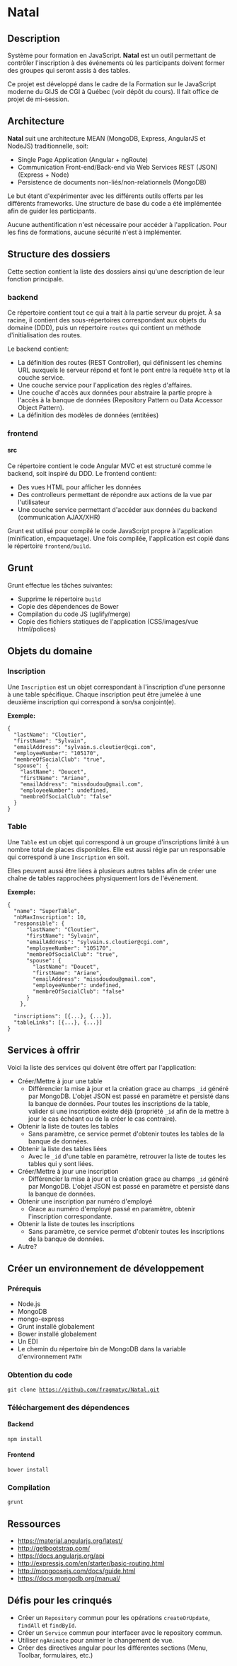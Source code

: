 # Natal

## Description
Système pour formation en JavaScript. **Natal** est un outil permettant de contrôler l'inscription à des événements où les participants doivent former des groupes qui seront assis à des tables.

Ce projet est développé dans le cadre de la Formation sur le JavaScript moderne du GIJS de CGI à Québec (voir dépôt du cours). Il fait office de projet de mi-session.

## Architecture
**Natal** suit une architecture MEAN (MongoDB, Express, AngularJS et NodeJS) traditionnelle, soit:

* Single Page Application (Angular + ngRoute)
* Communication Front-end/Back-end via Web Services REST (JSON) (Express + Node)
* Persistence de documents non-liés/non-relationnels (MongoDB)

Le but étant d'expérimenter avec les différents outils offerts par les différents frameworks. Une structure de base du code a été implémentée afin de guider les participants.

Aucune authentification n'est nécessaire pour accéder à l'application. Pour les fins de formations, aucune sécurité n'est à implémenter.

## Structure des dossiers
Cette section contient la liste des dossiers ainsi qu'une description de leur fonction principale.

### backend
Ce répertoire contient tout ce qui a trait à la partie serveur du projet. À sa racine, il contient des sous-répertoires correspondant aux objets du domaine (DDD), puis un répertoire <code>routes</code> qui contient un méthode d'initialisation des routes.

Le backend contient:

* La définition des routes (REST Controller), qui définissent les chemins URL auxquels le serveur répond et font le pont entre la requête <code>http</code> et la couche service.
* Une couche service pour l'application des règles d'affaires.
* Une couche d'accès aux données pour abstraire la partie propre à l'accès à la banque de données (Repository Pattern ou Data Accessor Object Pattern).
* La définition des modèles de données (entitées)

### frontend
#### src
Ce répertoire contient le code Angular MVC et est structuré comme le backend, soit inspiré du DDD. Le frontend contient:

* Des vues HTML pour afficher les données
* Des controlleurs permettant de répondre aux actions de la vue par l'utilisateur
* Une couche service permettant d'accéder aux données du backend (communication AJAX/XHR)

Grunt est utilisé pour compilé le code JavaScript propre à l'application (minification, empaquetage). Une fois compilée, l'application est copié dans le répertoire <code>frontend/build</code>.

## Grunt
Grunt effectue les tâches suivantes:
* Supprime le répertoire <code>build</code>
* Copie des dépendences de Bower
* Compilation du code JS (uglify/merge)
* Copie des fichiers statiques de l'application (CSS/images/vue html/polices)

## Objets du domaine
### Inscription
Une <code>Inscription</code> est un objet correspondant à l'inscription d'une personne à une table spécifique. Chaque inscription peut être jumelée à une deuxième inscription qui correspond à son/sa conjoint(e).

**Exemple:**
<pre><code>{
  "lastName": "Cloutier", 
  "firstName": "Sylvain",
  "emailAddress": "sylvain.s.cloutier@cgi.com",
  "employeeNumber": "105170",
  "membreOfSocialClub": "true",
  "spouse": {
    "lastName": "Doucet",
    "firstName": "Ariane",
    "emailAddress": "missdoudou@gmail.com",
    "employeeNumber": undefined,
    "membreOfSocialClub": "false"
  }
}</code></pre>

### Table
Une <code>Table</code> est un objet qui correspond à un groupe d'inscriptions limité à un nombre total de places disponibles. Elle est aussi régie par un responsable qui correspond à une <code>Inscription</code> en soit.

Elles peuvent aussi être liées à plusieurs autres tables afin de créer une chaîne de tables rapprochées physiquement lors de l'événement.

**Exemple:**
<pre><code>{
  "name": "SuperTable",
  "nbMaxInscription": 10,
  "responsible": {
      "lastName": "Cloutier", 
      "firstName": "Sylvain",
      "emailAddress": "sylvain.s.cloutier@cgi.com",
      "employeeNumber": "105170",
      "membreOfSocialClub": "true",
      "spouse": {
        "lastName": "Doucet",
        "firstName": "Ariane",
        "emailAddress": "missdoudou@gmail.com",
        "employeeNumber": undefined,
        "membreOfSocialClub": "false"
      }
    },
  
  "inscriptions": [{...}, {...}],
  "tableLinks": [{...}, {...}]
}</code></pre>

## Services à offrir
Voici la liste des services qui doivent être offert par l'application:
* Créer/Mettre à jour une table
  * Différencier la mise à jour et la création grace au champs <code>_id</code> généré par MongoDB. L'objet JSON est passé en paramètre et persisté dans la banque de données. Pour toutes les inscriptions de la table, valider si une inscription existe déjà (propriété <code>_id</code> afin de la mettre à jour le cas échéant ou de la créer le cas contraire).
* Obtenir la liste de toutes les tables
  * Sans paramètre, ce service permet d'obtenir toutes les tables de la banque de données.
* Obtenir la liste des tables liées
  * Avec le <code>_id</code> d'une table en paramètre, retrouver la liste de toutes les tables qui y sont liées.
* Créer/Mettre à jour une inscription
  * Différencier la mise à jour et la création grace au champs <code>_id</code> généré par MongoDB. L'objet JSON est passé en paramètre et persisté dans la banque de données. 
* Obtenir une inscription par numéro d'employé
  * Grace au numéro d'employé passé en paramètre, obtenir l'inscription correspondante.
* Obtenir la liste de toutes les inscriptions
  * Sans paramètre, ce service permet d'obtenir toutes les inscriptions de la banque de données.
* Autre?

## Créer un environnement de développement
### Prérequis
* Node.js
* MongoDB
* mongo-express
* Grunt installé globalement
* Bower installé globalement
* Un EDI
* Le chemin du répertoire <em>bin</em> de MongoDB dans la variable d'environnement <code>PATH</code>

### Obtention du code
<code>git clone https://github.com/fragmatyc/Natal.git</code>

### Téléchargement des dépendences
#### Backend
<code>npm install</code>

#### Frontend
<code>bower install</code>

### Compilation
<code>grunt</code>

## Ressources
* https://material.angularjs.org/latest/
* http://getbootstrap.com/
* https://docs.angularjs.org/api
* http://expressjs.com/en/starter/basic-routing.html
* http://mongoosejs.com/docs/guide.html
* https://docs.mongodb.org/manual/

## Défis pour les crinqués
* Créer un <code>Repository</code> commun pour les opérations <code>createOrUpdate</code>, <code>findAll</code> et <code>findById</code>.
* Créer un <code>Service</code> commun pour interfacer avec le repository commun.
* Utiliser <code>ngAnimate</code> pour animer le changement de vue.
* Créer des directives angular pour les différentes sections (Menu, Toolbar, formulaires, etc.)
